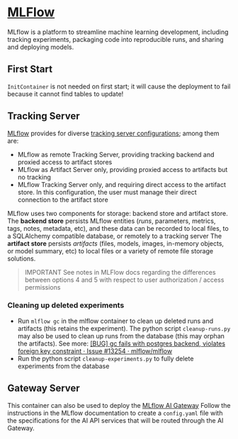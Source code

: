 # [MLFlow](https://mlflow.org/docs/latest/index.html)

MLflow is a platform to streamline machine learning development,
including tracking experiments, packaging code into reproducible runs, and sharing and deploying models.

## First Start

`InitContainer` is not needed on first start; it will cause the deployment to fail because it cannot find tables to update!

## Tracking Server

[MLflow](https://mlflow.org) provides for diverse [tracking server configurations](https://mlflow.org/docs/latest/tracking.html#common-setups);
among them are:

- MLflow as remote Tracking Server, providing tracking backend and proxied access to artifact stores
- MLflow as Artifact Server only, providing proxied access to artifacts but no tracking
- MLflow Tracking Server only, and requiring direct access to the artifact store.
  In this configuration, the user must manage their direct connection to the artifact store

MLflow uses two components for storage: backend store and artifact store.
The **backend store** persists MLflow entities (_runs_, parameters, metrics, tags, notes, metadata, etc), and
these data can be recorded to local files, to a SQLAlchemy compatible database, or remotely to a tracking server
The **artifact store** persists _artifacts_ (files, models, images, in-memory objects, or model summary, etc)
to local files or a variety of remote file storage solutions.

> IMPORTANT
> See notes in MLFlow docs regarding the differences between options 4 and 5
> with respect to user authorization / access permissions

### Cleaning up deleted experiments

- Run `mlflow gc` in the mlflow container to clean up deleted runs and artifacts (this retains the experiment).
  The python script `cleanup-runs.py` may also be used to clean up runs from the database (this may orphan the artifacts).
  See more: [[BUG] gc fails with postgres backend, violates foreign key constraint · Issue #13254 · mlflow/mlflow](https://github.com/mlflow/mlflow/issues/13254)
- Run the python script `cleanup-experiments.py` to fully delete experiments from the database

## Gateway Server

This container can also be used to deploy the [MLflow AI Gateway](https://mlflow.org/docs/latest/llms/deployments/index.html)
Follow the instructions in the MLflow documentation to create a `config.yaml` file
with the specifications for the AI API services that will be routed through the AI Gateway.
